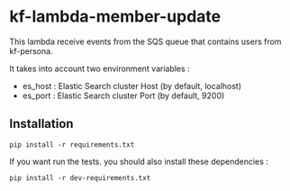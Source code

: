# kf-lambda-member-update

This lambda receive events from the SQS queue that contains users from kf-persona.

It takes into account two environment variables :
- es_host : Elastic Search cluster Host (by default, localhost)
- es_port : Elastic Search cluster Port (by default, 9200)

## Installation

```
pip install -r requirements.txt
```

If you want run the tests. you should also install these dependencies :
```
pip install -r dev-requirements.txt
```
